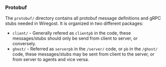 ### Protobuf

The `protobuf/` directory contains all protobuf message definitions and gRPC
stubs needed in Wiregost.
It is organized in two different packages:

* `client/`    - Generally refered as `clientpb` in the code, these messages/stubs should only be send from client to server, or conversely.
* `ghost/`     - Referred as `serverpb` in the `/server/` code, or `pb` in the `/ghost/` code, these messages/stubs may be sent from client to the server, or from server to agents and vice versa.
